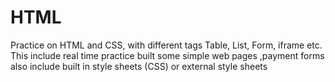 # HTML
Practice on HTML and CSS, with different tags Table, List, Form, iframe etc. This include real time practice built some simple web pages ,payment forms also include built in style sheets (CSS) or external style sheets
